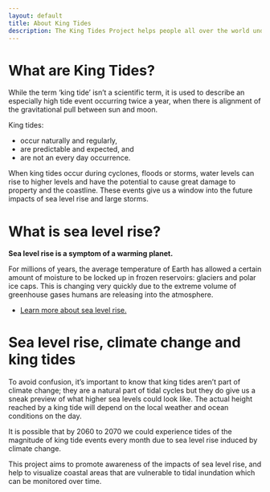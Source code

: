 ```yaml
---
layout: default
title: About King Tides
description: The King Tides Project helps people all over the world understand how sea level rise will impact their lives.
---
```


# What are King Tides?

While the term ‘king tide’ isn’t a scientific term, it is used to describe an especially high tide event occurring twice a year, when there is alignment of the gravitational pull between sun and moon.

King tides:

- occur naturally and regularly,
- are predictable and expected, and
- are not an every day occurrence.

When king tides occur during cyclones, floods or storms, water levels can rise to higher levels and have the potential to cause great damage to property and the coastline. These events give us a window into the future impacts of sea level rise and large storms.

# What is sea level rise?

**Sea level rise is a symptom of a warming planet.**

For millions of years, the average temperature of Earth has allowed a certain amount of moisture to be locked up in frozen reservoirs: glaciers and polar ice caps. This is changing very quickly due to the extreme volume of greenhouse gases humans are releasing into the atmosphere.

- [Learn more about sea level rise.](learn-about-sea-level-rise.md)

# Sea level rise, climate change and king tides

To avoid confusion, it’s important to know that king tides aren’t part of climate change; they are a natural part of tidal cycles but they do give us a sneak preview of what higher sea levels could look like. The actual height reached by a king tide will depend on the local weather and ocean conditions on the day.

It is possible that by 2060 to 2070 we could experience tides of the magnitude of king tide events every month due to sea level rise induced by climate change.

This project aims to promote awareness of the impacts of sea level rise, and help to visualize coastal areas that are vulnerable to tidal inundation which can be monitored over time.
